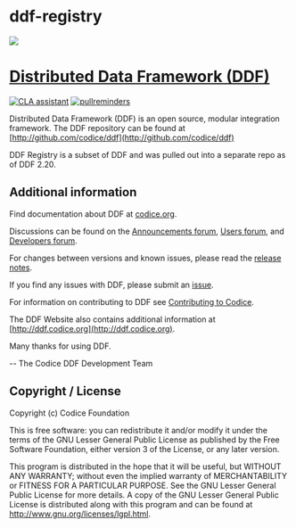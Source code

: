 # ddf-registry

<img src="http://www.codice.org/ddf/images/ddf_logo.png"/>

# [Distributed Data Framework \(DDF\)](http://ddf.codice.org/)
[![CLA assistant](https://cla-assistant.io/readme/badge/codice/ddf)](https://cla-assistant.io/codice/ddf)
[![pullreminders](https://pullreminders.com/badge.svg)](https://pullreminders.com?ref=badge)


Distributed Data Framework (DDF) is an open source, modular integration framework. The DDF repository can be found at [http://github.com/codice/ddf](http://github.com/codice/ddf)

DDF Registry is a subset of DDF and was pulled out into a separate repo as of DDF 2.20.

## Additional information
Find documentation about DDF at [codice.org](http://codice.org/ddf/Documentation-versions.html).

Discussions can be found on the [Announcements forum](http://groups.google.com/group/ddf-announcements),  [Users forum](http://groups.google.com/group/ddf-users), and  [Developers forum](http://groups.google.com/group/ddf-developers).

For changes between versions and known issues, please read the [release notes](https://codice.atlassian.net/wiki/spaces/DDF/pages/71275152/Release+Notes).

If you find any issues with DDF, please submit an [issue](https://github.com/codice/ddf/issues).

For information on contributing to DDF see [Contributing to Codice](http://www.codice.org/contributing).

The DDF Website also contains additional information at [http://ddf.codice.org](http://ddf.codice.org).

Many thanks for using DDF.

-- The Codice DDF Development Team

## Copyright / License
Copyright (c) Codice Foundation
 
This is free software: you can redistribute it and/or modify it under the terms of the GNU Lesser General Public License 
as published by the Free Software Foundation, either version 3 of the License, or any later version. 
 
This program is distributed in the hope that it will be useful, but WITHOUT ANY WARRANTY; without even the implied warranty of MERCHANTABILITY or FITNESS FOR A PARTICULAR PURPOSE.
See the GNU Lesser General Public License for more details. A copy of the GNU Lesser General Public License is distributed along with this program and can be found at
<http://www.gnu.org/licenses/lgpl.html>.
